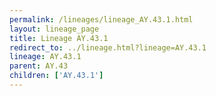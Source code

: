 ```yaml
---
permalink: /lineages/lineage_AY.43.1.html
layout: lineage_page
title: Lineage AY.43.1
redirect_to: ../lineage.html?lineage=AY.43.1
lineage: AY.43.1
parent: AY.43
children: ['AY.43.1']
---
```

